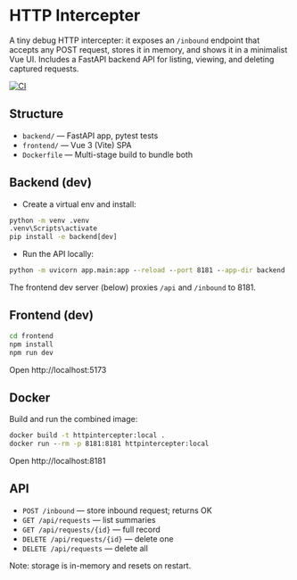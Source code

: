 # HTTP Intercepter

A tiny debug HTTP intercepter: it exposes an `/inbound` endpoint that accepts any POST request, stores it in memory, and shows it in a minimalist Vue UI. Includes a FastAPI backend API for listing, viewing, and deleting captured requests.

[![CI](https://github.com/maesse/HTTPIntercepter/actions/workflows/ci.yml/badge.svg?branch=main)](https://github.com/maesse/HTTPIntercepter/actions/workflows/ci.yml)

## Structure

- `backend/` — FastAPI app, pytest tests
- `frontend/` — Vue 3 (Vite) SPA
- `Dockerfile` — Multi-stage build to bundle both

## Backend (dev)

- Create a virtual env and install:

```cmd
python -m venv .venv
.venv\Scripts\activate
pip install -e backend[dev]
```

- Run the API locally:

```cmd
python -m uvicorn app.main:app --reload --port 8181 --app-dir backend
```

The frontend dev server (below) proxies `/api` and `/inbound` to 8181.

## Frontend (dev)

```cmd
cd frontend
npm install
npm run dev
```

Open http://localhost:5173

## Docker

Build and run the combined image:

```cmd
docker build -t httpintercepter:local .
docker run --rm -p 8181:8181 httpintercepter:local
```

Open http://localhost:8181

## API

- `POST /inbound` — store inbound request; returns OK
- `GET /api/requests` — list summaries
- `GET /api/requests/{id}` — full record
- `DELETE /api/requests/{id}` — delete one
- `DELETE /api/requests` — delete all

Note: storage is in-memory and resets on restart.
